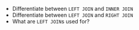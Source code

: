 * Differentiate between `LEFT JOIN` and `INNER JOIN`
* Differentiate between `LEFT JOIN` and `RIGHT JOIN`
* What are `LEFT JOIN`s used for?

